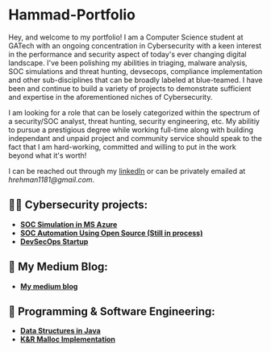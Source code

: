 # Hammad-Portfolio
Hey, and welcome to my portfolio! I am a Computer Science student at GATech with an ongoing concentration in Cybersecurity with a keen interest in the performance and security aspect of today's ever changing digital landscape. I've been polishing my abilities in triaging, malware analysis, SOC simulations and threat hunting, devsecops, compliance implementation and other sub-disciplines that can be broadly labeled at blue-teamed. I have been and continue to build a variety of projects to demonstrate sufficient and expertise in the aforementioned niches of Cybersecurity. 

I am looking for a role that can be losely categorized within the spectrum of a security/SOC analyst, threat hunting, security engineering, etc. My abilitiy to pursue a prestigious degree while working full-time along with building independant and unpaid project and community service should speak to the fact that I am hard-working, committed and willing to put in the work beyond what it's worth!

I can be reached out through my [linkedIn](https://www.linkedin.com/in/hammadalquraishi/) or can be privately emailed at _hrehman1181@gmail.com_.


<h2>👨‍💻 Cybersecurity projects:</h2>

- <b>[SOC Simulation in MS Azure](https://github.com/Hammad-AlQuraishi/SOCSimulation)</b>
- <b>[SOC Automation Using Open Source (Still in process)](https://github.com/Hammad-AlQuraishi/Automated-SOC)</b>
- <b>[DevSecOps Startup](https://github.com/sectheops)

<h2>📖 My Medium Blog:</h2>

- <b>[My medium blog](https://medium.com/@hrehman1181)</b>

<h2> 🧮 Programming & Software Engineering:</h2>

- <b>[Data Structures in Java](https://github.com/Hammad-AlQuraishi/DataStructures)</b>
- <b>[K&R Malloc Implementation](https://github.com/Hammad-AlQuraishi/dynamic-memory-allocator)</b>
